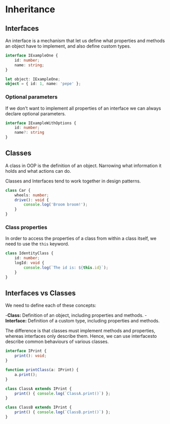 # Inheritance

## Interfaces

An interface is a mechanism that let us define what properties and methods an object have to implement, and also define custom types.

```typescript
interface IExampleOne {
    id: number;
    name: string;
}

let object: IExampleOne;
object = { id: 1, name: 'pepe' };
```

### Optional parameters

If we don't want to implement all properties of an interface we can always declare optional parameters.

```typescript
interface IExampleWithOptions {
    id: number;
    name?: string
}
```

## Classes

A class in OOP is the definition of an object. Narrowing what information it holds and what actions can do.

Classes and Interfaces tend to work together in design patterns.

```typescript
class Car {
    wheels: number;
    drive(): void {
        console.log('Broom broom!');
    }
}
```

### Class properties

In order to access the properties of a class from within a class itself, we need to use the `this` keyword.

```typescript
class IdentityClass {
    id: number;
    logId: void {
        console.log(`The id is: ${this.id}`);
    }
}
```

## Interfaces vs Classes

We need to define each of these concepts:

-**Class:** Definition of an object, including properties and methods.
-**Interface:** Definition of a custom type, including properties and methods.

The difference is that classes must implement methods and properties, whereas interfaces only describe them. Hence, we can use interfacesto describe common behaviours of various classes.

```typescript
interface IPrint {
    print(): void;
}

function printClass(a: IPrint) {
    a.print();
}

class ClassA extends IPrint {
    print() { console.log(`ClassA.print()`) };
}

class ClassB extends IPrint {
    print() { console.log(`ClassB.print()`) };
}
```